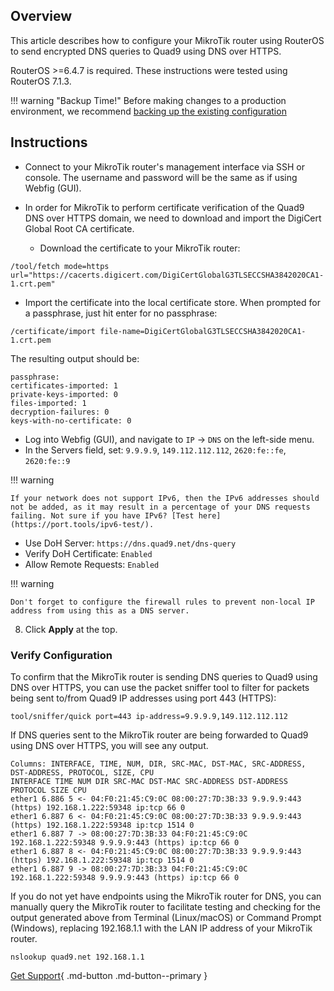 ## Overview

This article describes how to configure your MikroTik router using RouterOS to send encrypted DNS queries to Quad9 using DNS over HTTPS.

RouterOS >=6.4.7 is required. These instructions were tested using RouterOS 7.1.3.

!!! warning "Backup Time!"
    Before making changes to a production environment, we recommend [backing up the existing configuration](https://help.mikrotik.com/docs/display/ROS/Backup)

## Instructions

* Connect to your MikroTik router's management interface via SSH or console. The username and password will be the same as if using Webfig (GUI).

* In order for MikroTik to perform certificate verification of the Quad9 DNS over HTTPS domain, we need to download and import the DigiCert Global Root CA certificate.
    * Download the certificate to your MikroTik router:

```
/tool/fetch mode=https url="https://cacerts.digicert.com/DigiCertGlobalG3TLSECCSHA3842020CA1-1.crt.pem"
```

* Import the certificate into the local certificate store. When prompted for a passphrase, just hit enter for no passphrase:

```
/certificate/import file-name=DigiCertGlobalG3TLSECCSHA3842020CA1-1.crt.pem
```

The resulting output should be:

```
passphrase: 
certificates-imported: 1
private-keys-imported: 0
files-imported: 1
decryption-failures: 0
keys-with-no-certificate: 0
```

* Log into Webfig (GUI), and navigate to `IP` -> `DNS` on the left-side menu.
*  In the Servers field, set: `9.9.9.9`, `149.112.112.112`, `2620:fe::fe`, `2620:fe::9`

!!! warning

    If your network does not support IPv6, then the IPv6 addresses should not be added, as it may result in a percentage of your DNS requests failing. Not sure if you have IPv6? [Test here](https://port.tools/ipv6-test/).

*  Use DoH Server: `https://dns.quad9.net/dns-query`
*  Verify DoH Certificate: `Enabled`
*  Allow Remote Requests: `Enabled`

!!! warning

    Don't forget to configure the firewall rules to prevent non-local IP address from using this as a DNS server.

8. Click **Apply** at the top.

### Verify Configuration

To confirm that the MikroTik router is sending DNS queries to Quad9 using DNS over HTTPS, you can use the packet sniffer tool to filter for packets being sent to/from Quad9 IP addresses using port 443 (HTTPS):

```
tool/sniffer/quick port=443 ip-address=9.9.9.9,149.112.112.112
```

If DNS queries sent to the MikroTik router are being forwarded to Quad9 using DNS over HTTPS, you will see any output.

```
Columns: INTERFACE, TIME, NUM, DIR, SRC-MAC, DST-MAC, SRC-ADDRESS, DST-ADDRESS, PROTOCOL, SIZE, CPU
INTERFACE TIME NUM DIR SRC-MAC DST-MAC SRC-ADDRESS DST-ADDRESS PROTOCOL SIZE CPU
ether1 6.886 5 <- 04:F0:21:45:C9:0C 08:00:27:7D:3B:33 9.9.9.9:443 (https) 192.168.1.222:59348 ip:tcp 66 0
ether1 6.887 6 <- 04:F0:21:45:C9:0C 08:00:27:7D:3B:33 9.9.9.9:443 (https) 192.168.1.222:59348 ip:tcp 1514 0
ether1 6.887 7 -> 08:00:27:7D:3B:33 04:F0:21:45:C9:0C 192.168.1.222:59348 9.9.9.9:443 (https) ip:tcp 66 0
ether1 6.887 8 <- 04:F0:21:45:C9:0C 08:00:27:7D:3B:33 9.9.9.9:443 (https) 192.168.1.222:59348 ip:tcp 1514 0
ether1 6.887 9 -> 08:00:27:7D:3B:33 04:F0:21:45:C9:0C 192.168.1.222:59348 9.9.9.9:443 (https) ip:tcp 66 0
```

If you do not yet have endpoints using the MikroTik router for DNS, you can manually query the MikroTik router to facilitate testing and checking for the output generated above from Terminal (Linux/macOS) or Command Prompt (Windows), replacing 192.168.1.1 with the LAN IP address of your MikroTik router.

```
nslookup quad9.net 192.168.1.1
```

[Get Support](https://quad9.net/support/contact){ .md-button .md-button--primary }
